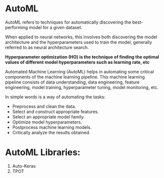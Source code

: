 # AutoML

AutoML refers to techniques for automatically discovering the best-performing model for a given dataset.

When applied to neural networks, this involves both discovering the model architecture and the hyperparameters used to train the model, generally referred to as neural architecture search.

**Hyperparameter optimization (HO) is the technique of finding the optimal values of different model hyperparameters such as learning rate, etc**

Automated Machine Learning (AutoML) helps in automating some critical components of the machine learning pipeline. This machine learning pipeline consists of data understanding, data engineering, feature engineering, model training, hyperparameter tuning, model monitoring, etc.

In simple words is a way of automating the tasks: 

- Preprocess and clean the data.
- Select and construct appropriate features.
- Select an appropriate model family.
- Optimize model hyperparameters.
- Postprocess machine learning models.
- Critically analyze the results obtained.

# AutoML Libraries:

1. Auto-Keras
2. TPOT

